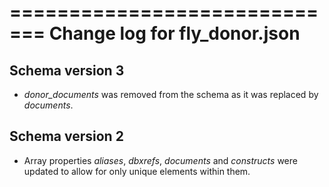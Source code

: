 =============================
Change log for fly_donor.json
=============================

Schema version 3
----------------

* *donor_documents* was removed from the schema as it was replaced by *documents*.

Schema version 2
----------------

* Array properties *aliases*, *dbxrefs*, *documents* and *constructs* were updated to allow for only unique elements within them.

